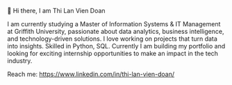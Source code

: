 👋 Hi there, I am Thi Lan Vien Doan

I am currently studying a Master of Information Systems & IT Management at Griffith University, passionate about data analytics, business intelligence, and technology-driven solutions. I love working on projects that turn data into insights. Skilled in Python, SQL. Currently I am building my portfolio and looking for exciting internship opportunities to make an impact in the tech industry.

Reach me: https://www.linkedin.com/in/thi-lan-vien-doan/
